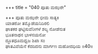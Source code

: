 +++
title = "040 ಪೂತು ಮಝರೇ"

+++
ಪೂತು ಮಝರೇ ಭೀಮ ಸಾತ್ಯಕಿ  
ಯಾತರೋ ತಮ್ಮೊಡೆಯನಿದಿರಲಿ  
ಘಾತಕರ ಘಟ್ಟಿಸುವೆನೀಗಳೆ ಶಲ್ಯ ನೋಡೆನುತ  
ಭೂತನಾಥನ ಭಾಳನಯನೋ  
ದ್ಧೂತಧೂಮಧ್ವಜ ಶಿಖಾ ಸಂ  
ಘಾತವಿವೆಯೆನೆ ಕೆದರಿದನು ಮಾರ್ಗಣ ಮಹೋದಧಿಯ      ॥40॥